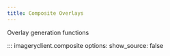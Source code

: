 ```yaml
---
title: Composite Overlays
---
```


Overlay generation functions

::: imageryclient.composite
    options:
        show_source: false

